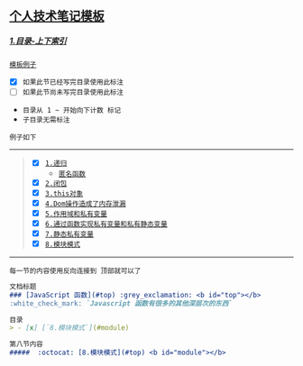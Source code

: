 ## [个人技术笔记模板](#)  <b id="top"></b>

##### [1.目录-上下索引 ](#top)
[`模板例子`](https://github.com/kickgod/Front-End/blob/master/Javascript/Javascript5/JavaScriptFunction.md)

  - [x] `如果此节已经写完目录使用此标注 ` 
  - [ ] `如果此节尚未写完目录使用此标注 ` 
  * `目录从 1 ~ 开始向下计数 标记`
  * `子目录无需标注`
  
`例子如下`

----
  
> - [x] [`1.递归`](#proto) 
>    * [`匿名函数`](#lambda)
> - [x] [`2.闭包`](#close) 
> - [x] [`3.this对象`](#this)
> - [x] [`4.Dom操作造成了内存泄漏`](#lost)
> - [x] [`5.作用域和私有变量`](#inner)
> - [x] [`6.通过函数实现私有变量和私有静态变量`](#private)
> - [x] [`7.静态私有变量`](#static)
> - [x] [`8.模块模式`](#module)

----

`每一节的内容使用反向连接到 顶部就可以了` 

```markdown
文档标题
### [JavaScript 函数](#top) :grey_exclamation: <b id="top"></b>
:white_check_mark: `Javascript 函数有很多的其他深层次的东西`

目录
> - [x] [`8.模块模式`](#module)

第八节内容
#####  :octocat: [8.模块模式](#top) <b id="module"></b> 
```
